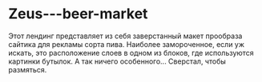 # Zeus---beer-market

Этот лендинг представляет из себя заверстанный макет прообраза сайтика для рекламы сорта пива. Наиболее замороченное, если уж искать, это расположение слоев в одном из блоков, где используются картинки бутылок. А так ничего особенного... Сверстал, чтобы размяться.
